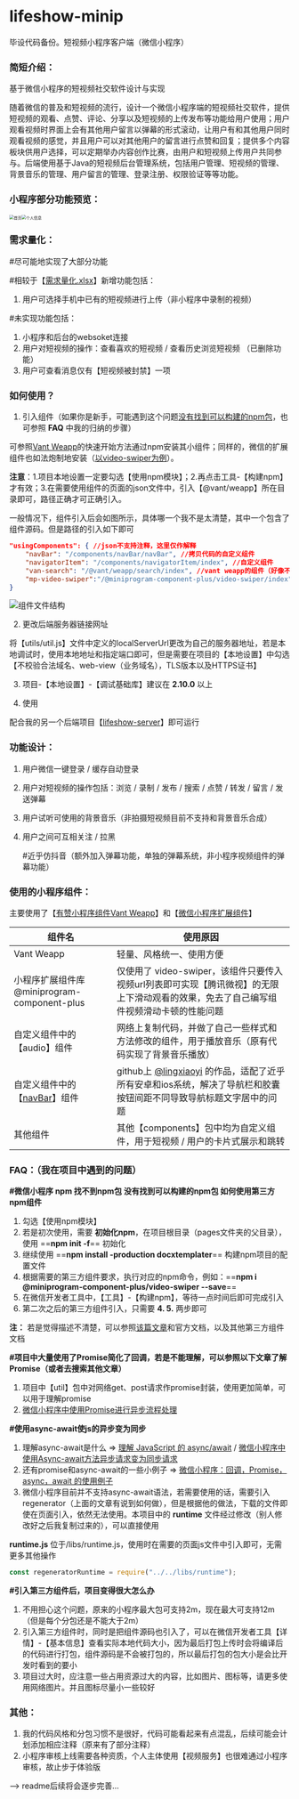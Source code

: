 # lifeshow-minip
毕设代码备份。短视频小程序客户端（微信小程序）



### 简短介绍：

基于微信小程序的短视频社交软件设计与实现

随着微信的普及和短视频的流行，设计一个微信小程序端的短视频社交软件，提供短视频的观看、点赞、评论、分享以及短视频的上传发布等功能给用户使用；用户观看视频时界面上会有其他用户留言以弹幕的形式滚动，让用户有和其他用户同时观看视频的感觉，并且用户可以对其他用户的留言进行点赞和回复；提供多个内容板块供用户选择，可以定期举办内容创作比赛，由用户和短视频上传用户共同参与。后端使用基于Java的短视频后台管理系统，包括用户管理、短视频的管理、背景音乐的管理、用户留言的管理、登录注册、权限验证等等功能。



### 小程序部分功能预览：

<img src="https://raw.githubusercontent.com/chaooWoo/lifeshow-minip/master/document/images/index.jpg" alt="首页" style="zoom:50%;" /><img src="https://raw.githubusercontent.com/chaooWoo/lifeshow-minip/master/document/images/my.jpg" alt="个人信息" style="zoom:50%;" />



### 需求量化：

#尽可能地实现了大部分功能

#相较于【[需求量化.xlsx](https://github.com/chaooWoo/lifeshow-minip/blob/master/document/需求量化.xlsx)】新增功能包括：

1. 用户可选择手机中已有的短视频进行上传（非小程序中录制的视频）

#未实现功能包括：

1. 小程序和后台的websoket连接
2. 用户对短视频的操作：查看喜欢的短视频 / 查看历史浏览短视频 （已删除功能）
3. 用户可查看消息仅有【短视频被封禁】一项



### 如何使用？

1. 引入组件（如果你是新手，可能遇到这个问题[没有找到可以构建的npm包](https://www.cnblogs.com/alchemist-z/p/12274557.html)，也可参照 **FAQ** 中我的归纳的步骤）

可参照[Vant Weapp](https://youzan.github.io/vant-weapp/#/quickstart)的快速开始方法通过npm安装其小组件；同样的，微信的扩展组件也如法炮制地安装（[以video-swiper为例](https://developers.weixin.qq.com/miniprogram/dev/extended/component-plus/)）。

**注意**：1.项目本地设置一定要勾选【使用npm模块】；2.再点击工具-【构建npm】才有效；3.在需要使用组件的页面的json文件中，引入【@vant/weapp】所在目录即可，路径正确才可正确引入。

一般情况下，组件引入后会如图所示，具体哪一个我不是太清楚，其中一个包含了组件源码。但是路径的引入如下即可

```json
"usingComponents": { //json不支持注释，这里仅作解释
    "navBar": "/components/navBar/navBar", //拷贝代码的自定义组件
    "navigatorItem": "/components/navigatorItem/index", //自定义组件
    "van-search": "/@vant/weapp/search/index", //vant weapp的组件（好像不写最开始的 / 也可引入）
    "mp-video-swiper":"/@miniprogram-component-plus/video-swiper/index" //小程序扩展组件
}
```

![组件文件结构](https://raw.githubusercontent.com/chaooWoo/lifeshow-minip/master/document/images/components-path.png)

2. 更改后端服务器链接网址

将【utils/util.js】文件中定义的localServerUrl更改为自己的服务器地址，若是本地调试时，使用本地地址和指定端口即可，但是需要在项目的【本地设置】中勾选【不校验合法域名、web-view（业务域名），TLS版本以及HTTPS证书】

3. 项目-【本地设置】-【调试基础库】建议在 **2.10.0** 以上

4. 使用

配合我的另一个后端项目【[lifeshow-server](https://github.com/chaooWoo/lifeshow-server)】即可运行



### 功能设计：

1. 用户微信一键登录 / 缓存自动登录

2. 用户对短视频的操作包括：浏览 / 录制 / 发布 / 搜索 / 点赞 / 转发 /  留言 / 发送弹幕

3. 用户试听可使用的背景音乐（非拍摄短视频目前不支持和背景音乐合成）

4. 用户之间可互相关注 / 拉黑

   #近乎仿抖音（额外加入弹幕功能，单独的弹幕系统，非小程序视频组件的弹幕功能）



### 使用的小程序组件：

主要使用了【[有赞小程序组件Vant Weapp](https://youzan.github.io/vant-weapp/#/intro)】和【[微信小程序扩展组件](https://developers.weixin.qq.com/miniprogram/dev/extended/component-plus/)】

| 组件名                                                       | 使用原因                                                     |
| ------------------------------------------------------------ | ------------------------------------------------------------ |
| Vant Weapp                                                   | 轻量、风格统一、使用方便                                     |
| 小程序扩展组件库@miniprogram-component-plus                  | 仅使用了 video-swiper，该组件只要传入视频url列表即可实现【腾讯微视】的无限上下滑动观看的效果，免去了自己编写组件视频滑动卡顿的性能问题 |
| 自定义组件中的【audio】组件                                  | 网络上复制代码，并做了自己一些样式和方法修改的组件，用于播放音乐（原有代码实现了背景音乐播放） |
| 自定义组件中的【[navBar](https://github.com/lingxiaoyi/navigation-bar)】组件 | github上 [@lingxiaoyi](https://github.com/lingxiaoyi) 的作品，适配了近乎所有安卓和ios系统，解决了导航栏和胶囊按钮间距不同导致导航标题文字居中的问题 |
| 其他组件                                                     | 其他【components】包中均为自定义组件，用于短视频 / 用户的卡片式展示和跳转 |



### FAQ：（我在项目中遇到的问题）

**#微信小程序 npm 找不到npm包 没有找到可以构建的npm包 如何使用第三方npm组件**

1. 勾选【使用npm模块】
2. 若是初次使用，需要 **初始化npm**，在项目根目录（pages文件夹的父目录），使用 ==**npm init -f**== 初始化
3. 继续使用 ==**npm install -production docxtemplater**== 构建npm项目的配置文件
4. 根据需要的第三方组件要求，执行对应的npm命令，例如：==**npm i @miniprogram-component-plus/video-swiper --save**==
5. 在微信开发者工具中，【工具】-【构建npm】，等待一点时间后即可完成引入
6. 第二次之后的第三方组件引入，只需要 **4. 5.** 两步即可

**注：** 若是觉得描述不清楚，可以参照[该篇文章](https://www.cnblogs.com/alchemist-z/p/12274557.html)和官方文档，以及其他第三方组件文档



**#项目中大量使用了Promise简化了回调，若是不能理解，可以参照以下文章了解Promise（或者去搜索其他文章）**

1. 项目中【util】包中对网络get、post请求作promise封装，使用更加简单，可以用于理解promise
2. [ 微信小程序中使用Promise进行异步流程处理](https://www.jianshu.com/p/e92c7495da76 )



**#使用async-await使js的异步变为同步**

1. 理解async-await是什么 => [理解 JavaScript 的 async/await](https://segmentfault.com/a/1190000007535316) / [微信小程序中使用Async-await方法异步请求变为同步请求](https://www.cnblogs.com/cckui/p/10231801.html )
2. 还有promise和async-await的一些小例子 => [微信小程序：回调，Promise，async，await 的使用例子](https://ninghao.net/blog/5508)
3. 微信小程序目前并不支持async-await语法，若需要使用的话，需要引入regenerator（上面的文章有说到如何做），但是根据他的做法，下载的文件即使在页面引入，依然无法使用。本项目中的 **runtime** 文件经过修改（别人修改好之后我复制过来的），可以直接使用

**runtime.js** 位于/libs/runtime.js，使用时在需要的页面js文件中引入即可，无需更多其他操作

```javascript
const regeneratorRuntime = require("../../libs/runtime");
```



**#引入第三方组件后，项目变得很大怎么办**

1. 不用担心这个问题，原来的小程序最大包可支持2m，现在最大可支持12m（但是每个分包还是不能大于2m）
2. 引入第三方组件时，同时是把组件源码也引入了，可以在微信开发者工具【详情】-【基本信息】查看实际本地代码大小，因为最后打包上传时会将编译后的代码进行打包，组件源码是不会被打包的，所以最后打包的包大小是会比开发时看到的要小
3. 项目过大时，应注意一些占用资源过大的内容，比如图片、图标等，请更多使用网络图片。并且图标尽量小一些较好





### 其他：

1. 我的代码风格和分包习惯不是很好，代码可能看起来有点混乱，后续可能会计划添加相应注释（原来有了部分注释）
2. 小程序审核上线需要各种资质，个人主体使用【视频服务】也很难通过小程序审核，故止步于体验版

 

--> readme后续将会逐步完善...